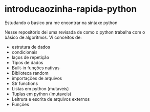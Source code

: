 # introducaozinha-rapida-python
Estudando o basico pra me encontrar na sintaxe python


Nesse repositório dei uma revisada de como o python trabalha com o básico de algoritmos. Vi conceitos de: 
  - estrutura de dados
  - condicionais
  - laços de repetição
  - Tipos de dados
  - Built-in funções nativas
  - Biblioteca random
  - importações de arquivos
  - Str functions
  - Listas em python (mutaveis)
  - Tuplas em python (imutaveis)
  - Leitrura e escrita de arquivos externos
  - Funções
  
